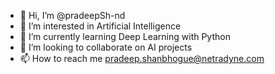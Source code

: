 - 👋 Hi, I’m @pradeepSh-nd
- 👀 I’m interested in Artificial Intelligence
- 🌱 I’m currently learning Deep Learning with Python
- 💞️ I’m looking to collaborate on AI projects
- 📫 How to reach me pradeep.shanbhogue@netradyne.com

<!---
pradeepSh-nd/pradeepSh-nd is a ✨ special ✨ repository because its `README.md` (this file) appears on your GitHub profile.
You can click the Preview link to take a look at your changes.
--->
